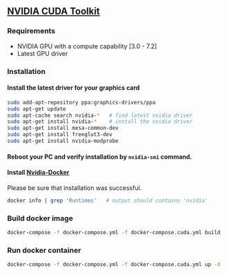 ## [NVIDIA CUDA Toolkit](https://developer.nvidia.com/cuda-toolkit)

### Requirements

* NVIDIA GPU with a compute capability [3.0 - 7.2]
* Latest GPU driver

### Installation

#### Install the latest driver for your graphics card

```bash
sudo add-apt-repository ppa:graphics-drivers/ppa
sudo apt-get update
sudo apt-cache search nvidia-*   # find latest nvidia driver
sudo apt-get install nvidia-*    # install the nvidia driver
sudo apt-get install mesa-common-dev
sudo apt-get install freeglut3-dev
sudo apt-get install nvidia-modprobe
```

#### Reboot your PC and verify installation by `nvidia-smi` command.

#### Install [Nvidia-Docker](https://github.com/NVIDIA/nvidia-docker)

Please be sure that installation was successful.
```bash
docker info | grep 'Runtimes'   # output should contains 'nvidia'
```

### Build docker image
```bash
docker-compose -f docker-compose.yml -f docker-compose.cuda.yml build
```

### Run docker container
```bash
docker-compose -f docker-compose.yml -f docker-compose.cuda.yml up -d
```
